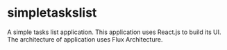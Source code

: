 # simpletaskslist
A simple tasks list application. This application uses React.js to build its UI. The architecture of application uses Flux Architecture. 
